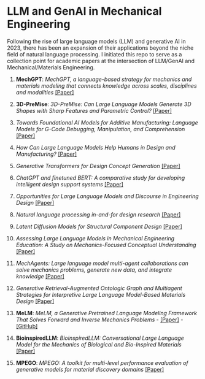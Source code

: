 # LLM and GenAI in Mechanical Engineering
Following the rise of large language models (LLM) and generative AI in 2023, there has been an expansion of their applications beyond the niche field of natural language processing. I initiated this repo to serve as a collection point for academic papers at the intersection of LLM/GenAI and Mechanical/Materials Engineering. 

1.  **MechGPT**: *MechGPT, a language-based strategy for mechanics and materials modeling that connects knowledge across scales, disciplines and modalities*
[[Paper]](https://asmedigitalcollection.asme.org/appliedmechanicsreviews/article-abstract/76/2/021001/1169582/MechGPT-a-Language-Based-Strategy-for-Mechanics)

2.  **3D-PreMise**: *3D-PreMise: Can Large Language Models Generate 3D Shapes with Sharp Features and Parametric Control?* [[Paper]](https://arxiv.org/abs/2401.06437)

3.  *Towards Foundational AI Models for Additive Manufacturing: Language Models for G-Code Debugging, Manipulation, and Comprehension* [[Paper]](https://arxiv.org/abs/2309.02465)

4.  *How Can Large Language Models Help Humans in Design and Manufacturing?* [[Paper]](https://arxiv.org/abs/2307.14377)

5.  *Generative Transformers for Design Concept Generation* [[Paper]](https://doi.org/10.1115/1.4056220)

6.  *ChatGPT and finetuned BERT: A comparative study for developing intelligent design support systems* [[Paper]](https://www.sciencedirect.com/science/article/pii/S2667305323001333)

7.  *Opportunities for Large Language Models and Discourse in Engineering Design* [[Paper]](https://arxiv.org/abs/2306.09169)

8.  *Natural language processing in-and-for design research* [[Paper]](https://www.cambridge.org/core/journals/design-science/article/natural-language-processing-inandfor-design-research/5EE5CF29BC6632A1280EA30574D54076)

9.  *Latent Diffusion Models for Structural Component Design* [[Paper]](https://arxiv.org/abs/2309.11601)

10.  *Assessing Large Language Models in Mechanical Engineering Education: A Study on Mechanics-Focused Conceptual Understanding* [[Paper]](https://arxiv.org/abs/2401.12983)

11.  *MechAgents: Large language model multi-agent collaborations can solve mechanics problems, generate new data, and integrate knowledge* [[Paper]](https://arxiv.org/abs/2311.08166)

12.  *Generative Retrieval-Augmented Ontologic Graph and Multiagent Strategies for Interpretive Large Language Model-Based Materials Design* [[Paper]](https://pubs.acs.org/doi/full/10.1021/acsengineeringau.3c00058)

13.  **MeLM**: *MeLM, a Generative Pretrained Language Modeling Framework That Solves Forward and Inverse Mechanics Problems* 
    -   [[Paper]](https://www.sciencedirect.com/science/article/pii/S0022509623002582)
    -   [[GitHub]](https://github.com/lamm-mit/MeLM)

14.  **BioinspiredLLM**: *BioinspiredLLM: Conversational Large Language Model for the Mechanics of Biological and Bio-Inspired Materials* [[Paper]](https://onlinelibrary.wiley.com/doi/full/10.1002/advs.202306724)

15.  **MPEGO**: *MPEGO: A toolkit for multi-level performance evaluation of
generative models for material discovery domains* [[Paper]](https://demos.rni.tcsapps.com/mlms-2022/assets/pdfs/7-CameraReady-KDD_22_MLMS_MPEGO_Camera_Ready.pdf)



